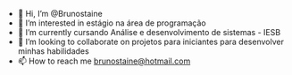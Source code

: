 - 👋 Hi, I’m @Brunostaine
- 👀 I’m interested in estágio na área de programação
- 🌱 I’m currently cursando Análise e desenvolvimento de sistemas - IESB
- 💞️ I’m looking to collaborate on projetos para iniciantes para desenvolver minhas habilidades
- 📫 How to reach me  brunostaine@hotmail.com

<!---
Brunostaine/Brunostaine is a ✨ special ✨ repository because its `README.md` (this file) appears on your GitHub profile.
You can click the Preview link to take a look at your changes.
--->
